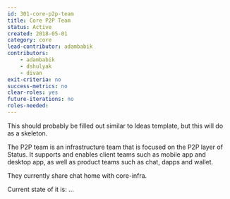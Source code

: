 ```yaml
---
id: 301-core-p2p-team
title: Core P2P Team
status: Active
created: 2018-05-01
category: core
lead-contributor: adambabik
contributors:
    - adambabik
    - dshulyak
    - divan
exit-criteria: no
success-metrics: no
clear-roles: yes
future-iterations: no
roles-needed:
---
```


This should probably be filled out similar to Ideas template, but this will do as a skeleton.

The P2P team is an infrastructure team that is focused on the P2P layer of Status. It supports and enables client teams such as mobile app and desktop app, as well as product teams such as chat, dapps and wallet.

They currently share chat home with core-infra.

Current state of it is: ...

